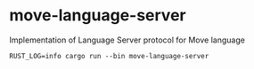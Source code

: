 # move-language-server
Implementation of Language Server protocol for Move language

```shell script
RUST_LOG=info cargo run --bin move-language-server
```